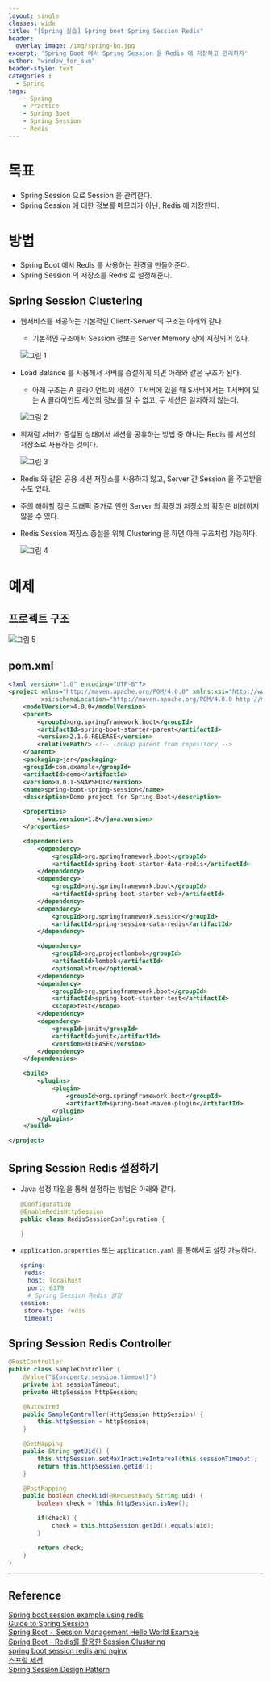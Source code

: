 ```yaml
--- 
layout: single
classes: wide
title: "[Spring 실습] Spring boot Spring Session Redis"
header:
  overlay_image: /img/spring-bg.jpg
excerpt: 'Spring Boot 에서 Spring Session 을 Redis 에 저장하고 관리하자'
author: "window_for_sun"
header-style: text
categories :
  - Spring
tags:
    - Spring
    - Practice
    - Spring Boot
    - Spring Session
    - Redis
---  
```


# 목표
- Spring Session 으로 Session 을 관리한다.
- Spring Session 에 대한 정보를 메모리가 아닌, Redis 에 저장한다.

# 방법
- Spring Boot 에서 Redis 를 사용하는 환경을 만들어준다.
- Spring Session 의 저장소를 Redis 로 설정해준다.

## Spring Session Clustering
- 웹서비스를 제공하는 기본적인 Client-Server 의 구조는 아래와 같다.
	- 기본적인 구조에서 Session 정보는 Server Memory 상에 저장되어 있다.
	
	![그림 1]({{site.baseurl}}/img/spring/practice-springbootspringsessionredis-1.png)

- Load Balance 를 사용해서 서버를 증설하게 되면 아래와 같은 구조가 된다.
	- 아래 구조는 A 클라이언트의 세션이 T서버에 있을 때 S서버에서는 T서버에 있는 A 클라이언트 세션의 정보를 알 수 없고, 두 세션은 일치하지 않는다.
	
	![그림 2]({{site.baseurl}}/img/spring/practice-springbootspringsessionredis-2.png)
	
- 위처럼 서버가 증설된 상태에서 세션을 공유하는 방법 중 하나는 Redis 를 세션의 저장소로 사용하는 것이다.

	![그림 3]({{site.baseurl}}/img/spring/practice-springbootspringsessionredis-3.png)
	
- Redis 와 같은 공용 세션 저장소를 사용하지 않고, Server 간 Session 을 주고받을 수도 있다.
- 주의 해야할 점은 트래픽 증가로 인한 Server 의 확장과 저장소의 확장은 비례하지 않을 수 있다. 
- Redis Session 저장소 증설을 위해 Clustering 을 하면 아래 구조처럼 가능하다.

	![그림 4]({{site.baseurl}}/img/spring/practice-springbootspringsessionredis-4.png)
	
# 예제
## 프로젝트 구조

![그림 5]({{site.baseurl}}/img/spring/practice-springbootspringsessionredis-4.png)

## pom.xml
```xml
<?xml version="1.0" encoding="UTF-8"?>
<project xmlns="http://maven.apache.org/POM/4.0.0" xmlns:xsi="http://www.w3.org/2001/XMLSchema-instance"
         xsi:schemaLocation="http://maven.apache.org/POM/4.0.0 http://maven.apache.org/xsd/maven-4.0.0.xsd">
    <modelVersion>4.0.0</modelVersion>
    <parent>
        <groupId>org.springframework.boot</groupId>
        <artifactId>spring-boot-starter-parent</artifactId>
        <version>2.1.6.RELEASE</version>
        <relativePath/> <!-- lookup parent from repository -->
    </parent>
    <packaging>jar</packaging>
    <groupId>com.example</groupId>
    <artifactId>demo</artifactId>
    <version>0.0.1-SNAPSHOT</version>
    <name>spring-boot-spring-session</name>
    <description>Demo project for Spring Boot</description>

    <properties>
        <java.version>1.8</java.version>
    </properties>

    <dependencies>
        <dependency>
            <groupId>org.springframework.boot</groupId>
            <artifactId>spring-boot-starter-data-redis</artifactId>
        </dependency>
        <dependency>
            <groupId>org.springframework.boot</groupId>
            <artifactId>spring-boot-starter-web</artifactId>
        </dependency>
        <dependency>
            <groupId>org.springframework.session</groupId>
            <artifactId>spring-session-data-redis</artifactId>
        </dependency>

        <dependency>
            <groupId>org.projectlombok</groupId>
            <artifactId>lombok</artifactId>
            <optional>true</optional>
        </dependency>
        <dependency>
            <groupId>org.springframework.boot</groupId>
            <artifactId>spring-boot-starter-test</artifactId>
            <scope>test</scope>
        </dependency>
        <dependency>
            <groupId>junit</groupId>
            <artifactId>junit</artifactId>
            <version>RELEASE</version>
        </dependency>
    </dependencies>

    <build>
        <plugins>
            <plugin>
                <groupId>org.springframework.boot</groupId>
                <artifactId>spring-boot-maven-plugin</artifactId>
            </plugin>
        </plugins>
    </build>

</project>
```  

## Spring Session Redis 설정하기
- Java 설정 파일을 통해 설정하는 방법은 아래와 같다.

	```java
	@Configuration
	@EnableRedisHttpSession
	public class RedisSessionConfiguration {
	
	}
	```  
	
- `application.properties` 또는 `application.yaml` 를 통해서도 설정 가능하다.

	```yaml
	spring:
     redis:
      host: localhost
      port: 6379
      # Spring Session Redis 설정
    session:
     store-type: redis
     timeout: 
	```  
	
## Spring Session Redis Controller

```java
@RestController
public class SampleController {
    @Value("${property.session.timeout}")
    private int sessionTimeout;
    private HttpSession httpSession;

    @Autowired
    public SampleController(HttpSession httpSession) {
        this.httpSession = httpSession;
    }

    @GetMapping
    public String getUid() {
        this.httpSession.setMaxInactiveInterval(this.sessionTimeout);
        return this.httpSession.getId();
    }

    @PostMapping
    public boolean checkUid(@RequestBody String uid) {
        boolean check = !this.httpSession.isNew();

        if(check) {
            check = this.httpSession.getId().equals(uid);
        }

        return check;
    }
}
```  






---
## Reference
[Spring boot session example using redis](https://javadeveloperzone.com/spring-boot/spring-boot-session-example-using-redis/)   
[Guide to Spring Session](https://www.javadevjournal.com/spring/spring-session/)   
[Spring Boot + Session Management Hello World Example](https://www.javainuse.com/spring/springboot_session)   
[Spring Boot - Redis를 활용한 Session Clustering](https://heowc.tistory.com/30)   
[spring boot session redis and nginx](http://wonwoo.ml/index.php/post/960)   
[스프링 세션](http://arahansa.github.io/docs_spring/session.html)   
[Spring Session Design Pattern](https://brunch.co.kr/@springboot/114)   
